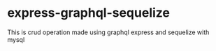 # express-graphql-sequelize
This is crud operation made using graphql express and sequelize with mysql

